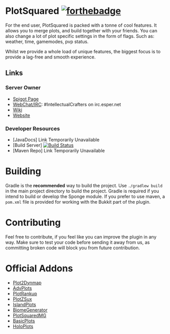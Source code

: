 # PlotSquared [![forthebadge](http://forthebadge.com/images/badges/built-by-developers.svg)](http://forthebadge.com)
For the end user, PlotSquared is packed with a tonne of cool features.
It allows you to merge plots, and build together with your friends. 
You can also change a lot of plot specific settings in the form of
flags. Such as: weather, time, gamemodes, pvp status. 

Whilst we provide a whole load of unique features, the biggest focus
is to provide a lag-free and smooth experience.

## Links

### Server Owner
* [Spigot Page](https://www.spigotmc.org/resources/plotsquared.1177/)
* [WebChat/IRC]: #IntellectualCrafters on irc.esper.net
* [Wiki](https://github.com/intellectualcrafters/plotsquared/wiki)
* [Website](http://plotsquared.com)

### Developer Resources
* [JavaDocs]  Link Temporarily Unavailable 
* [Build Server] [![Build Status](http://ci.plotsquared.com/buildStatus/icon?job=PlotSquared)](http://ci.athion.net/job/PlotSquared/)
* [Maven Repo] Link Temporarily Unavailable 

# Building
Gradle is the **recommended** way to build the project. Use `./gradlew build` in the main project directory to build the project. Gradle is required if you intend to build or develop the Sponge module.
If you prefer to use maven, a `pom.xml` file is provided for working with the Bukkit part of the plugin.

# Contributing
Feel free to contribute, if you feel like you can improve the plugin in any way. Make sure to test your code before sending it away from us, as committing broken code will block you from future contribution.

# Official Addons
* [Plot2Dynmap](http://www.spigotmc.org/resources/plot2dynmap.1292/)
* [AdvPlots](http://www.spigotmc.org/resources/advplots-%CE%B2.1500/)
* [PlotRankup](http://www.spigotmc.org/resources/plotrankup.1571/)
* [PlotZSux](https://www.spigotmc.org/resources/plotzsux.9563/)
* [IslandPlots](https://www.spigotmc.org/resources/islandplots.9421/)
* [BiomeGenerator](https://www.spigotmc.org/resources/biomegenerator.1663/)
* [PlotSquaredMG](https://www.spigotmc.org/resources/plotsquaredmg.8025/)
* [BasicPlots](https://www.spigotmc.org/resources/basicplots.6901/)
* [HoloPlots](https://www.spigotmc.org/resources/holoplots.4880/)

[WebChat/IRC]: http://webchat.esper.net/?nick=&channels=IntellectualCrafters&fg_color=000&fg_sec_color=000&bg_color=FFF
